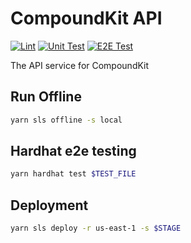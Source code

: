 # CompoundKit API

[![Lint](https://github.com/dinngo/compound-kit-api/actions/workflows/lint.yml/badge.svg)](https://github.com/dinngo/compound-kit-api/actions/workflows/lint.yml)
[![Unit Test](https://github.com/dinngo/compound-kit-api/actions/workflows/unit-test.yml/badge.svg)](https://github.com/dinngo/compound-kit-api/actions/workflows/unit-test.yml)
[![E2E Test](https://github.com/dinngo/compound-kit-api/actions/workflows/e2e-test.yml/badge.svg)](https://github.com/dinngo/compound-kit-api/actions/workflows/e2e-test.yml)

The API service for CompoundKit

## Run Offline

```sh
yarn sls offline -s local
```

## Hardhat e2e testing

```sh
yarn hardhat test $TEST_FILE
```

## Deployment

```sh
yarn sls deploy -r us-east-1 -s $STAGE
```
